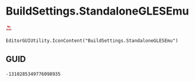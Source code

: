 # BuildSettings.StandaloneGLESEmu
![](/img/BuildSettings.StandaloneGLESEmu.png)

``` CSharp
EditorGUIUtility.IconContent("BuildSettings.StandaloneGLESEmu")
```
## GUID
```
-1310285349776098935
```
